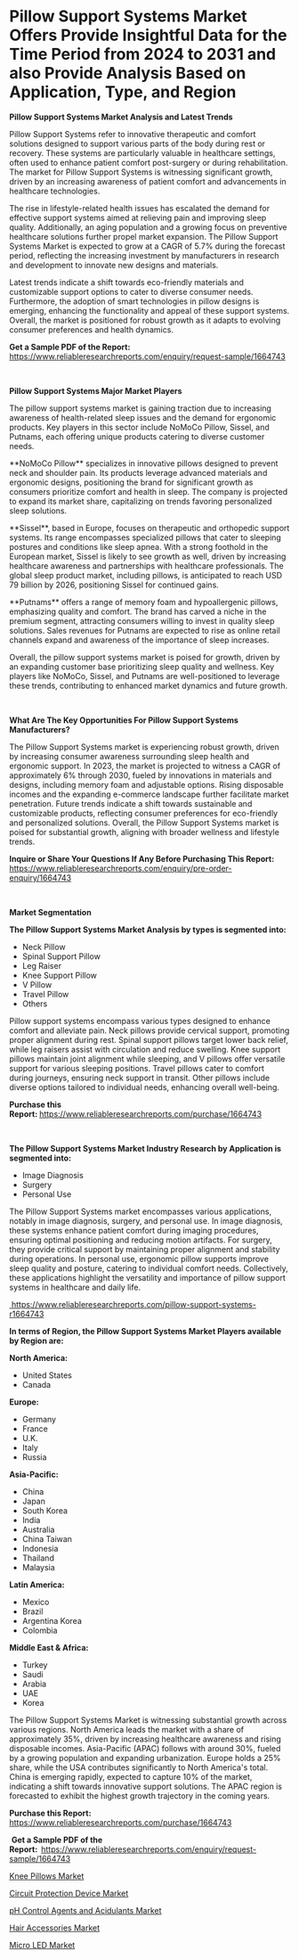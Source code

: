 <p><h1>Pillow Support Systems Market Offers Provide Insightful Data for the Time Period from 2024 to 2031 and also Provide Analysis Based on Application, Type, and Region</h1></p><p><strong>Pillow Support Systems Market Analysis and Latest Trends</strong></p>
<p><p>Pillow Support Systems refer to innovative therapeutic and comfort solutions designed to support various parts of the body during rest or recovery. These systems are particularly valuable in healthcare settings, often used to enhance patient comfort post-surgery or during rehabilitation. The market for Pillow Support Systems is witnessing significant growth, driven by an increasing awareness of patient comfort and advancements in healthcare technologies. </p><p>The rise in lifestyle-related health issues has escalated the demand for effective support systems aimed at relieving pain and improving sleep quality. Additionally, an aging population and a growing focus on preventive healthcare solutions further propel market expansion. The Pillow Support Systems Market is expected to grow at a CAGR of 5.7% during the forecast period, reflecting the increasing investment by manufacturers in research and development to innovate new designs and materials. </p><p>Latest trends indicate a shift towards eco-friendly materials and customizable support options to cater to diverse consumer needs. Furthermore, the adoption of smart technologies in pillow designs is emerging, enhancing the functionality and appeal of these support systems. Overall, the market is positioned for robust growth as it adapts to evolving consumer preferences and health dynamics.</p></p>
<p><strong>Get a Sample PDF of the Report:&nbsp;</strong> <a href="https://www.reliableresearchreports.com/enquiry/request-sample/1664743?utm_campaign=37&utm_medium=2&utm_source=Github&utm_content=ia&utm_term=28092024&utm_id=pillow-support-systems">https://www.reliableresearchreports.com/enquiry/request-sample/1664743</a></p>
<p>&nbsp;</p>
<p><strong>Pillow Support Systems Major Market Players</strong></p>
<p><p>The pillow support systems market is gaining traction due to increasing awareness of health-related sleep issues and the demand for ergonomic products. Key players in this sector include NoMoCo Pillow, Sissel, and Putnams, each offering unique products catering to diverse customer needs.</p><p>**NoMoCo Pillow** specializes in innovative pillows designed to prevent neck and shoulder pain. Its products leverage advanced materials and ergonomic designs, positioning the brand for significant growth as consumers prioritize comfort and health in sleep. The company is projected to expand its market share, capitalizing on trends favoring personalized sleep solutions.</p><p>**Sissel**, based in Europe, focuses on therapeutic and orthopedic support systems. Its range encompasses specialized pillows that cater to sleeping postures and conditions like sleep apnea. With a strong foothold in the European market, Sissel is likely to see growth as well, driven by increasing healthcare awareness and partnerships with healthcare professionals. The global sleep product market, including pillows, is anticipated to reach USD 79 billion by 2026, positioning Sissel for continued gains.</p><p>**Putnams** offers a range of memory foam and hypoallergenic pillows, emphasizing quality and comfort. The brand has carved a niche in the premium segment, attracting consumers willing to invest in quality sleep solutions. Sales revenues for Putnams are expected to rise as online retail channels expand and awareness of the importance of sleep increases.</p><p>Overall, the pillow support systems market is poised for growth, driven by an expanding customer base prioritizing sleep quality and wellness. Key players like NoMoCo, Sissel, and Putnams are well-positioned to leverage these trends, contributing to enhanced market dynamics and future growth.</p></p>
<p>&nbsp;</p>
<p><strong>What Are The Key Opportunities For Pillow Support Systems Manufacturers?</strong></p>
<p><p>The Pillow Support Systems market is experiencing robust growth, driven by increasing consumer awareness surrounding sleep health and ergonomic support. In 2023, the market is projected to witness a CAGR of approximately 6% through 2030, fueled by innovations in materials and designs, including memory foam and adjustable options. Rising disposable incomes and the expanding e-commerce landscape further facilitate market penetration. Future trends indicate a shift towards sustainable and customizable products, reflecting consumer preferences for eco-friendly and personalized solutions. Overall, the Pillow Support Systems market is poised for substantial growth, aligning with broader wellness and lifestyle trends.</p></p>
<p><strong>Inquire or Share Your Questions If Any Before Purchasing This Report:</strong> <a href="https://www.reliableresearchreports.com/enquiry/pre-order-enquiry/1664743?utm_campaign=37&utm_medium=2&utm_source=Github&utm_content=ia&utm_term=28092024&utm_id=pillow-support-systems">https://www.reliableresearchreports.com/enquiry/pre-order-enquiry/1664743</a></p>
<p>&nbsp;</p>
<p><strong>Market Segmentation</strong></p>
<p><strong>The Pillow Support Systems Market Analysis by types is segmented into:</strong></p>
<p><ul><li>Neck Pillow</li><li>Spinal Support Pillow</li><li>Leg Raiser</li><li>Knee Support Pillow</li><li>V Pillow</li><li>Travel Pillow</li><li>Others</li></ul></p>
<p><p>Pillow support systems encompass various types designed to enhance comfort and alleviate pain. Neck pillows provide cervical support, promoting proper alignment during rest. Spinal support pillows target lower back relief, while leg raisers assist with circulation and reduce swelling. Knee support pillows maintain joint alignment while sleeping, and V pillows offer versatile support for various sleeping positions. Travel pillows cater to comfort during journeys, ensuring neck support in transit. Other pillows include diverse options tailored to individual needs, enhancing overall well-being.</p></p>
<p><strong>Purchase this Report:&nbsp;</strong><a href="https://www.reliableresearchreports.com/purchase/1664743?utm_campaign=37&utm_medium=2&utm_source=Github&utm_content=ia&utm_term=28092024&utm_id=pillow-support-systems">https://www.reliableresearchreports.com/purchase/1664743</a></p>
<p>&nbsp;</p>
<p><strong>The Pillow Support Systems Market Industry Research by Application is segmented into:</strong></p>
<p><ul><li>Image Diagnosis</li><li>Surgery</li><li>Personal Use</li></ul></p>
<p><p>The Pillow Support Systems market encompasses various applications, notably in image diagnosis, surgery, and personal use. In image diagnosis, these systems enhance patient comfort during imaging procedures, ensuring optimal positioning and reducing motion artifacts. For surgery, they provide critical support by maintaining proper alignment and stability during operations. In personal use, ergonomic pillow supports improve sleep quality and posture, catering to individual comfort needs. Collectively, these applications highlight the versatility and importance of pillow support systems in healthcare and daily life.</p></p>
<p><a href="https://www.reliableresearchreports.com/pillow-support-systems-r1664743?utm_campaign=37&utm_medium=2&utm_source=Github&utm_content=ia&utm_term=28092024&utm_id=pillow-support-systems">&nbsp;https://www.reliableresearchreports.com/pillow-support-systems-r1664743</a></p>
<p><strong>In terms of Region, the Pillow Support Systems Market Players available by Region are:</strong></p>
<p>
    <p> <strong> North America: </strong>
        <ul>
            <li>United States</li>
            <li>Canada</li>
        </ul>
        </p> 
    <p> <strong> Europe: </strong>
        <ul>
            <li>Germany</li>
            <li>France</li>
            <li>U.K.</li>
            <li>Italy</li>
            <li>Russia</li>
        </ul>
        </p> 
    <p> <strong> Asia-Pacific: </strong>
        <ul>
            <li>China</li>
            <li>Japan</li>
            <li>South Korea</li>
            <li>India</li>
            <li>Australia</li>
            <li>China Taiwan</li>
            <li>Indonesia</li>
            <li>Thailand</li>
            <li>Malaysia</li>
        </ul>
        </p> 
    <p> <strong> Latin America: </strong>
        <ul>
            <li>Mexico</li>
            <li>Brazil</li>
            <li>Argentina Korea</li>
            <li>Colombia</li>
        </ul>
        </p> 
    <p> <strong> Middle East & Africa: </strong>
        <ul>
            <li>Turkey</li>
            <li>Saudi</li>
            <li>Arabia</li>
            <li>UAE</li>
            <li>Korea</li>
        </ul>
    </p>
    </p>
<p><p>The Pillow Support Systems Market is witnessing substantial growth across various regions. North America leads the market with a share of approximately 35%, driven by increasing healthcare awareness and rising disposable incomes. Asia-Pacific (APAC) follows with around 30%, fueled by a growing population and expanding urbanization. Europe holds a 25% share, while the USA contributes significantly to North America's total. China is emerging rapidly, expected to capture 10% of the market, indicating a shift towards innovative support solutions. The APAC region is forecasted to exhibit the highest growth trajectory in the coming years.</p></p>
<p><strong>Purchase this Report: </strong><a href="https://www.reliableresearchreports.com/purchase/1664743?utm_campaign=37&utm_medium=2&utm_source=Github&utm_content=ia&utm_term=28092024&utm_id=pillow-support-systems">https://www.reliableresearchreports.com/purchase/1664743</a></p>
<p>&nbsp;<strong>Get a Sample PDF of the Report:&nbsp;&nbsp;</strong><a href="https://www.reliableresearchreports.com/enquiry/request-sample/1664743?utm_campaign=37&utm_medium=2&utm_source=Github&utm_content=ia&utm_term=28092024&utm_id=pillow-support-systems">https://www.reliableresearchreports.com/enquiry/request-sample/1664743</a></p>
<p><strong></strong></p>
<p><p><a href="https://www.linkedin.com/pulse/knee-pillows-market-growth-segmentation-regional-analysis-global-ul31c?utm_campaign=37&utm_medium=2&utm_source=Github&utm_content=ia&utm_term=28092024&utm_id=pillow-support-systems">Knee Pillows Market</a></p><p><a href="https://issuu.com/reportprime-2/docs/circuit-protection-device-market-si_daac4212ececee?utm_campaign=37&utm_medium=2&utm_source=Github&utm_content=ia&utm_term=28092024&utm_id=pillow-support-systems">Circuit Protection Device Market</a></p><p><a href="https://github.com/jennyt6m/Market-Research-Report-List-1/blob/main/ph-control-agents-and-acidulants-market.md?utm_campaign=37&utm_medium=2&utm_source=Github&utm_content=ia&utm_term=28092024&utm_id=pillow-support-systems">pH Control Agents and Acidulants Market</a></p><p><a href="https://www.linkedin.com/pulse/global-hair-accessories-market-focus-application-end-use-industry-mut3c?utm_campaign=37&utm_medium=2&utm_source=Github&utm_content=ia&utm_term=28092024&utm_id=pillow-support-systems">Hair Accessories Market</a></p><p><a href="https://issuu.com/reportprime-2/docs/micro-led-market-size-2030.pptx_c7e44610cbbacb?utm_campaign=37&utm_medium=2&utm_source=Github&utm_content=ia&utm_term=28092024&utm_id=pillow-support-systems">Micro LED Market</a></p></p>